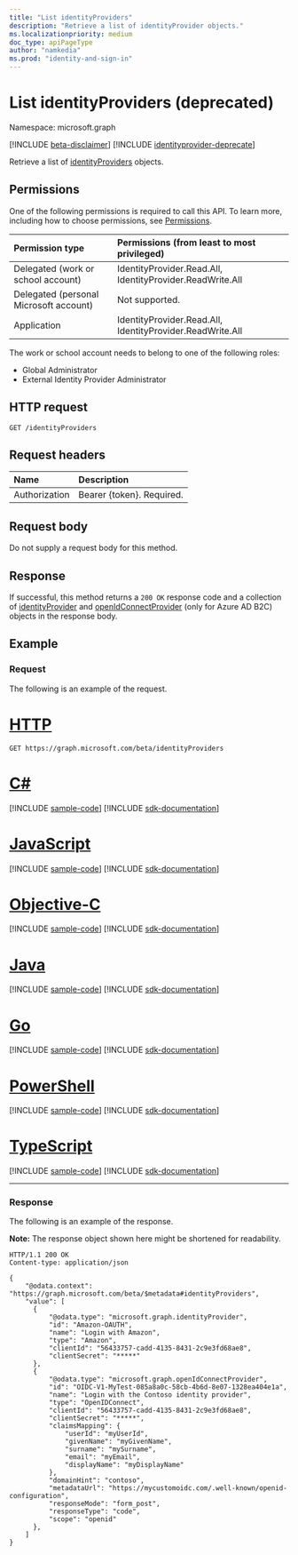 ```yaml
---
title: "List identityProviders"
description: "Retrieve a list of identityProvider objects."
ms.localizationpriority: medium
doc_type: apiPageType
author: "namkedia"
ms.prod: "identity-and-sign-in"
---
```


# List identityProviders (deprecated)
Namespace: microsoft.graph

[!INCLUDE [beta-disclaimer](../../includes/beta-disclaimer.md)]
[!INCLUDE [identityprovider-deprecate](../../includes/identityprovider-deprecate.md)]

Retrieve a list of [identityProviders](../resources/identityprovider.md) objects.

## Permissions

One of the following permissions is required to call this API. To learn more, including how to choose permissions, see [Permissions](/graph/permissions-reference).

|Permission type      | Permissions (from least to most privileged)              |
|:--------------------|:---------------------------------------------------------|
|Delegated (work or school account)|IdentityProvider.Read.All, IdentityProvider.ReadWrite.All|
|Delegated (personal Microsoft account)| Not supported.|
|Application|IdentityProvider.Read.All, IdentityProvider.ReadWrite.All|

The work or school account needs to belong to one of the following roles:

* Global Administrator
* External Identity Provider Administrator

## HTTP request

<!-- { "blockType": "ignored" } -->

```http
GET /identityProviders
```

## Request headers

|Name|Description|
|:---------------|:----------|
|Authorization|Bearer {token}. Required.|

## Request body

Do not supply a request body for this method.

## Response

If successful, this method returns a `200 OK` response code and a collection of [identityProvider](../resources/identityprovider.md) and [openIdConnectProvider](../resources/openIdConnectProvider.md) (only for Azure AD B2C) objects in the response body.

## Example

### Request

The following is an example of the request.


# [HTTP](#tab/http)
<!-- {
  "blockType": "request",
  "name": "get_identityprovider_3"
}
-->

``` http
GET https://graph.microsoft.com/beta/identityProviders
```
# [C#](#tab/csharp)
[!INCLUDE [sample-code](../includes/snippets/csharp/get-identityprovider-3-csharp-snippets.md)]
[!INCLUDE [sdk-documentation](../includes/snippets/snippets-sdk-documentation-link.md)]

# [JavaScript](#tab/javascript)
[!INCLUDE [sample-code](../includes/snippets/javascript/get-identityprovider-3-javascript-snippets.md)]
[!INCLUDE [sdk-documentation](../includes/snippets/snippets-sdk-documentation-link.md)]

# [Objective-C](#tab/objc)
[!INCLUDE [sample-code](../includes/snippets/objc/get-identityprovider-3-objc-snippets.md)]
[!INCLUDE [sdk-documentation](../includes/snippets/snippets-sdk-documentation-link.md)]

# [Java](#tab/java)
[!INCLUDE [sample-code](../includes/snippets/java/get-identityprovider-3-java-snippets.md)]
[!INCLUDE [sdk-documentation](../includes/snippets/snippets-sdk-documentation-link.md)]

# [Go](#tab/go)
[!INCLUDE [sample-code](../includes/snippets/go/get-identityprovider-3-go-snippets.md)]
[!INCLUDE [sdk-documentation](../includes/snippets/snippets-sdk-documentation-link.md)]

# [PowerShell](#tab/powershell)
[!INCLUDE [sample-code](../includes/snippets/powershell/get-identityprovider-3-powershell-snippets.md)]
[!INCLUDE [sdk-documentation](../includes/snippets/snippets-sdk-documentation-link.md)]

# [TypeScript](#tab/typescript)
[!INCLUDE [sample-code](../includes/snippets/typescript/get-identityprovider-3-typescript-snippets.md)]
[!INCLUDE [sdk-documentation](../includes/snippets/snippets-sdk-documentation-link.md)]

---


### Response

The following is an example of the response.

**Note:** The response object shown here might be shortened for readability.

<!-- {
  "blockType": "response",
  "truncated": true,
  "@odata.type": "microsoft.graph.identityProvider",
  "isCollection": true
} -->

```http
HTTP/1.1 200 OK
Content-type: application/json

{
    "@odata.context": "https://graph.microsoft.com/beta/$metadata#identityProviders",
    "value": [
      {
          "@odata.type": "microsoft.graph.identityProvider",
          "id": "Amazon-OAUTH",
          "name": "Login with Amazon",
          "type": "Amazon",
          "clientId": "56433757-cadd-4135-8431-2c9e3fd68ae8",
          "clientSecret": "*****"
      },
      {
          "@odata.type": "microsoft.graph.openIdConnectProvider",
          "id": "OIDC-V1-MyTest-085a8a0c-58cb-4b6d-8e07-1328ea404e1a",
          "name": "Login with the Contoso identity provider",
          "type": "OpenIDConnect",
          "clientId": "56433757-cadd-4135-8431-2c9e3fd68ae8",
          "clientSecret": "*****",
          "claimsMapping": {
              "userId": "myUserId",
              "givenName": "myGivenName",
              "surname": "mySurname",
              "email": "myEmail",
              "displayName": "myDisplayName"
          },
          "domainHint": "contoso",
          "metadataUrl": "https://mycustomoidc.com/.well-known/openid-configuration",
          "responseMode": "form_post",
          "responseType": "code",
          "scope": "openid"
      },
    ]
}
```
